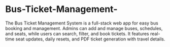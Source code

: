 # Bus-Ticket-Management-
The Bus Ticket Management System is a full-stack web app for easy bus booking and management. Admins can add and manage buses, schedules, and seats, while users can search, filter, and book tickets. It features real-time seat updates, daily resets, and PDF ticket generation with travel details.
